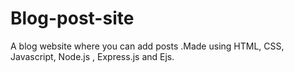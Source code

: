 # Blog-post-site
A blog website where you can add posts .Made using HTML, CSS, Javascript, Node.js , Express.js and Ejs.
